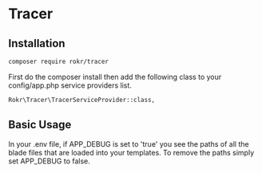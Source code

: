 # Tracer

## Installation

```sh
composer require rokr/tracer
```

First do the composer install then add the following class to your config/app.php service providers list.
```sh
Rokr\Tracer\TracerServiceProvider::class,
```

## Basic Usage

In your .env file, if APP_DEBUG is set to 'true' you see the paths of all the blade files that are loaded into your templates. To remove the paths simply set APP_DEBUG to false.
